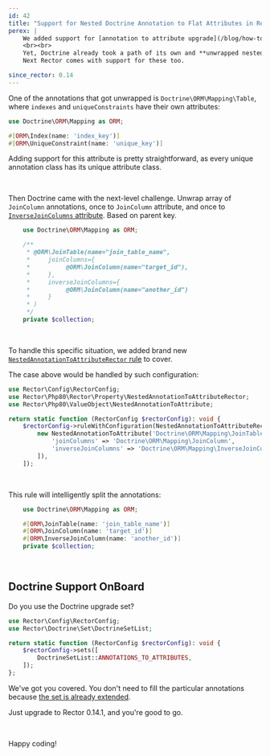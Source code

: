 ```yaml
---
id: 42
title: "Support for Nested Doctrine Annotation to Flat Attributes in Rector 0.14"
perex: |
    We added support for [annotation to attribute upgrade](/blog/how-to-upgrade-annotations-to-attributes) in Rector 0.12. Since then, PHP 8.1 has come with nested attributes. Rector supports these, e.g., for Symfony validator.
    <br><br>
    Yet, Doctrine already took a path of its own and **unwrapped nested annotations to flat attributes** to be exclusively open to PHP 8.0 users.
    Next Rector comes with support for these too.

since_rector: 0.14
---
```



One of the annotations that got unwrapped is `Doctrine\ORM\Mapping\Table`, where `indexes` and `uniqueConstraints` have their own attributes:

```php
use Doctrine\ORM\Mapping as ORM;

#[ORM\Index(name: 'index_key')]
#[ORM\UniqueConstraint(name: 'unique_key')]
```

Adding support for this attribute is pretty straightforward, as every unique annotation class has its unique attribute class.

<br>

Then Doctrine came with the next-level challenge. Unwrap array of `JoinColumn` annotations, once to `JoinColumn` attribute, and once to [`InverseJoinColumns` attribute](https://www.doctrine-project.org/projects/doctrine-orm/en/2.13/reference/attributes-reference.html#joincolumn-inversejoincolumn). Based on parent key.

```php
    use Doctrine\ORM\Mapping as ORM;

    /**
     * @ORM\JoinTable(name="join_table_name",
     *     joinColumns={
     *          @ORM\JoinColumn(name="target_id"),
     *     },
     *     inverseJoinColumns={
     *          @ORM\JoinColumn(name="another_id")
     *     }
     * )
     */
    private $collection;
```

<br>

To handle this specific situation, we added brand new [`NestedAnnotationToAttributeRector` rule](https://github.com/rectorphp/rector-src/pull/2781) to cover.

The case above would be handled by such configuration:

```php
use Rector\Config\RectorConfig;
use Rector\Php80\Rector\Property\NestedAnnotationToAttributeRector;
use Rector\Php80\ValueObject\NestedAnnotationToAttribute;

return static function (RectorConfig $rectorConfig): void {
    $rectorConfig->ruleWithConfiguration(NestedAnnotationToAttributeRector::class, [
        new NestedAnnotationToAttribute('Doctrine\ORM\Mapping\JoinTable', [
            'joinColumns' => 'Doctrine\ORM\Mapping\JoinColumn',
            'inverseJoinColumns' => 'Doctrine\ORM\Mapping\InverseJoinColumn',
        ]),
    ]);
```

<br>

This rule will intelligently split the annotations:

```php
    use Doctrine\ORM\Mapping as ORM;

    #[ORM\JoinTable(name: 'join_table_name')]
    #[ORM\JoinColumn(name: 'target_id')]
    #[ORM\InverseJoinColumn(name: 'another_id')]
    private $collection;
```

<br>

## Doctrine Support OnBoard

Do you use the Doctrine upgrade set?

```php
use Rector\Config\RectorConfig;
use Rector\Doctrine\Set\DoctrineSetList;

return static function (RectorConfig $rectorConfig): void {
    $rectorConfig->sets([
        DoctrineSetList::ANNOTATIONS_TO_ATTRIBUTES,
    ]);
};
```

We've got you covered. You don't need to fill the particular annotations because [the set is already extended](https://github.com/rectorphp/rector-doctrine/blob/bdf6e7c07b91df02000fa286e30e74c7fb7e5301/config/sets/doctrine-annotations-to-attributes.php#L12-L28).

Just upgrade to Rector 0.14.1, and you're good to go.

<br>

Happy coding!

